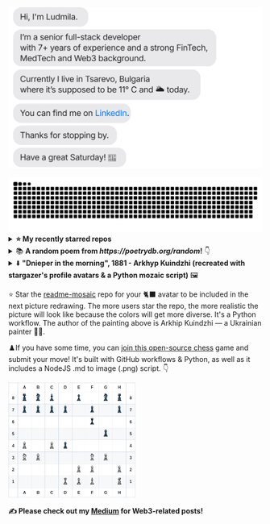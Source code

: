 [![](https://raw.githubusercontent.com/milaabl/milaabl/main/chat.svg)](https://www.linkedin.com/in/ludmila-a-dev/)

<!-- https://github.com/milaabl/milaabl/assets/86361434/c35b0e6f-acf0-435e-920d-b90faa4788ad -->

<img alt="Snake eating my contributions for breakfast🧉" src="https://raw.githubusercontent.com/milaabl/milaabl-readme/preview/github-contribution-grid-snake.svg" />

<details>
<summary>
  <strong>⭐ My recently starred repos </strong>
</summary>
  
<!-- Starred repos start -->
| Name | Url | Stars | Description |
| --- | --- |  --- |  --- |
| TatevKaren/TatevKaren-data-science-portfolio|https://github.com/TatevKaren/TatevKaren-data-science-portfolio|50|Data Science Portfolio of Tatev Karen Aslanyan including Case Studies and Research Projects that I have completed that solve business problems or introduce new products. Case Study papers, codes, and additional resources are all included.|
| PiotrRut/elonmusk-twitter-notifier|https://github.com/PiotrRut/elonmusk-twitter-notifier|59|AI driven e-mail notifier for tweets mentioning stock from Elon Musk 📈|
| Vendicated/Vencord|https://github.com/Vendicated/Vencord|5343|The cutest Discord client mod|
| yeoman/yo|https://github.com/yeoman/yo|3745|CLI tool for running Yeoman generators|
| matter-labs/zksync-era|https://github.com/matter-labs/zksync-era|1232|zkSync era|
| 0age/create2crunch|https://github.com/0age/create2crunch|384|A Rust program for finding salts that create gas-efficient Ethereum addresses via CREATE2.|
| joshstevens19/ethereum-multicall|https://github.com/joshstevens19/ethereum-multicall|312|Ability to call many ethereum constant function calls in 1 JSONRPC request|
| threshold-network/token-dashboard|https://github.com/threshold-network/token-dashboard|21||
| LimeChain/mongoose-immutable-plugin|https://github.com/LimeChain/mongoose-immutable-plugin|2|Mongoose plugin guarding fields from modifications|
| ankitects/anki|https://github.com/ankitects/anki|16021|Anki's shared backend and web components, and the Qt frontend|
| lightningnetwork/lnd|https://github.com/lightningnetwork/lnd|7301|Lightning Network Daemon ⚡️|
| CoNarrative/mongo-immutable|https://github.com/CoNarrative/mongo-immutable|10|Immutable MongoDB.|
| lightningdevkit/rust-lightning|https://github.com/lightningdevkit/rust-lightning|1038|A highly modular Bitcoin Lightning library written in Rust. It's rust-lightning, not Rusty's Lightning!|
| node-lightning/node-lightning|https://github.com/node-lightning/node-lightning|128|Bitcoin Lighting Network implemented in Node.js|
| OpenZeppelin/openzeppelin-contracts-upgradeable|https://github.com/OpenZeppelin/openzeppelin-contracts-upgradeable|908|Upgradeable variant of OpenZeppelin Contracts, meant for use in upgradeable contracts. |
| dapphub/ds-test|https://github.com/dapphub/ds-test|194|Assertions, equality checks and other test helpers|
| hbarcelos/forge-multi-version|https://github.com/hbarcelos/forge-multi-version|23|Using forge with multiple solc versions|
| threshold-network/merkle-distribution|https://github.com/threshold-network/merkle-distribution|1|Threshold Network rewards generation and distribution|
| nucypher/nucypher-contracts|https://github.com/nucypher/nucypher-contracts|14|Ethereum contracts supporting TACo applications on the Threshold Network.|
| keep-network/tbtc-v2|https://github.com/keep-network/tbtc-v2|40|Trustlessly tokenized Bitcoin on Ethereum, version 2|
| TotallyMaliciousCryptoBro/TotallyMaliciousCryptoBro|https://github.com/TotallyMaliciousCryptoBro/TotallyMaliciousCryptoBro|4||
| ethereum/EIPs|https://github.com/ethereum/EIPs|12211|The Ethereum Improvement Proposal repository|
| pcaversaccio/reentrancy-attacks|https://github.com/pcaversaccio/reentrancy-attacks|1081|A chronological and (hopefully) complete list of reentrancy attacks to date.|
| StableLib/stablelib|https://github.com/StableLib/stablelib|148|A stable library of useful TypeScript/JavaScript code|
| snappyjs/node-request-queue|https://github.com/snappyjs/node-request-queue|8|A utility to queue up a number requests to be executed in parallel batches with possible waitTime between them.|
| TP-Lab/tp-js-sdk|https://github.com/TP-Lab/tp-js-sdk|183|TokenPocket JS API for Dapp of ETH, IOST, TRON, COSMOS, SOLANA, EOS etc. (mobile only)|
| petr-hejda/solidity-merkle-airdrop|https://github.com/petr-hejda/solidity-merkle-airdrop|3|Example implementation of ERC20 token airdrop using merkle tree|
| MetaMask/KeyringController|https://github.com/MetaMask/KeyringController|215|A module for managing groups of Ethereum accounts and using them.|
| appwrite/appwrite|https://github.com/appwrite/appwrite|38560|Build like a team of hundreds_|
| novuhq/novu|https://github.com/novuhq/novu|31391|🔥 The open-source notification infrastructure with fully functional embedded notification center 🚀🚀🚀|

<!-- Starred repos end -->

</details>

<details>
  <summary>📚 <strong>A random poem from <em>https://poetrydb.org/random</em>!</strong> 👇 </summary>

<!-- Start poem -->
# 💮 In My Solitary Hours in My Dear Husband his Absence by *Anne Bradstreet*

<p>
    O Lord, Thou hear'st my daily moan<br/>And see'st my dropping tears.<br/>My troubles all are Thee before,<br/>My longings and my fears.<br/><br/>Thou hitherto hast been my God;<br/>Thy help my soul hath found.<br/>Though loss and sickness me assailed,<br/>Through Thee I've kept my ground.<br/><br/>And Thy abode Thou'st made with me;<br/>With Thee my soul can talk;<br/>In secret places Thee I find<br/>Where I do kneel or walk.<br/><br/>Though husband dear be from me gone,<br/>Whom I do love so well,<br/>I have a more beloved one<br/>Whose comforts far excel.<br/><br/>O stay my heart on Thee. my God,<br/>Uphold my fainting soul.<br/>And when I know not what to do,<br/>I'll on Thy mercies roll.<br/><br/>My weakness. Thou dost know full well<br/>Of body and of mind;<br/>I in this world no comfort have,<br/>But what from Thee I find.<br/><br/>Though children Thou has given me,<br/>And friends I have also,<br/>Yet if I see Thee not through them<br/>They are no joy, but woe.<br/><br/>O shine upon me, blessed Lord,<br/>Ev'n for my Saviour's sake;<br/>In Thee alone is more than all,<br/>And there content I'll take.<br/><br/>O hear me, Lord, in this request<br/>As Thou before hast done,<br/>Bring back my husband, I beseech,<br/>As Thou didst once my son.<br/><br/>So shall I celebrate Thy praise<br/>Ev'n while my days shall last<br/>And talk to my beloved one<br/>Of all Thy goodness past.<br/><br/>So both of us Thy kindness, Lord,<br/>With praises shall recount<br/>And serve Thee better than before<br/>Whose blessings thus surmount.<br/><br/>But give me, Lord, a better heart,<br/>Then better shall I be,<br/>To pay the vows which I do owe<br/>Forever unto Thee.<br/><br/>Unless Thou help, what can I do<br/>But still my frailty show?<br/>If Thou assist me, Lord,<br/>I shall Return Thee what I owe.
</p>

***
<!-- End poem -->
</details>

<details>
<summary>
  ⬇️ <strong>"Dnieper in the morning", 1881 - Arkhyp Kuindzhi (recreated with stargazer's profile avatars & a Python mozaic script)</strong> 🖼️
</summary>

<img width="49%" src="https://raw.githubusercontent.com/milaabl/readme-mosaic/main/data/input.jpg" alt="Original picture"/>
<img width="49%" src="https://raw.githubusercontent.com/milaabl/readme-mosaic/main/data/output.jpg" alt="Output picture"/>
<img width="70%" src="https://raw.githubusercontent.com/milaabl/readme-mosaic/main/data/output.gif" alt="Output GIF"/>
</details>

⭐ Star the [readme-mosaic](https://github.com/milaabl/readme-mosaic) repo for your 🐈‍⬛ avatar to be included in the next picture redrawing. The more users star the repo, the more realistic the picture will look like because the colors will get more diverse. It's a Python workflow. The author of the painting above is Arkhip Kuindzhi — a Ukrainian painter 💙💛.

♟️If you have some time, you can [join this open-source chess](https://github.com/milaabl/readme-chess) game and submit your move! It's built with GitHub workflows & Python, as well as it includes a NodeJS .md to image (.png) script. 👇

<a href="https://github.com/milaabl/readme-chess/blob/master/README.md"><img src="https://raw.githubusercontent.com/milaabl/readme-chess/master/chess.png" alt="README chess dynamic game preview" width="50%" /></a>

<strong>✍️ Please check out my <a href="https://medium.com/@milaabl2405">Medium</a> for Web3-related posts!</strong>
